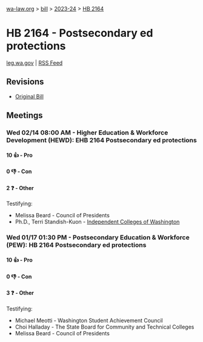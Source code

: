 [wa-law.org](/) > [bill](/bill/) > [2023-24](/bill/2023-24/) > [HB 2164](/bill/2023-24/hb/2164/)

# HB 2164 - Postsecondary ed protections
[leg.wa.gov](https://app.leg.wa.gov/billsummary?BillNumber=2164&Year=2023&Initiative=false) | [RSS Feed](./rss.xml)

## Revisions
* [Original Bill](1/)

## Meetings
### Wed 02/14 08:00 AM - Higher Education & Workforce Development (HEWD): EHB 2164 Postsecondary ed protections
#### 10 👍 - Pro

#### 0 👎 - Con

#### 2 ❓ - Other
Testifying:
* Melissa Beard - Council of Presidents
* Ph.D., Terri Standish-Kuon - [Independent Colleges of Washington](/org/independent_colleges_of_washington/)

### Wed 01/17 01:30 PM - Postsecondary Education & Workforce (PEW): HB 2164 Postsecondary ed protections
#### 10 👍 - Pro

#### 0 👎 - Con

#### 3 ❓ - Other
Testifying:
* Michael Meotti - Washington Student Achievement Council
* Choi Halladay - The State Board for Community and Technical Colleges
* Melissa Beard - Council of Presidents

